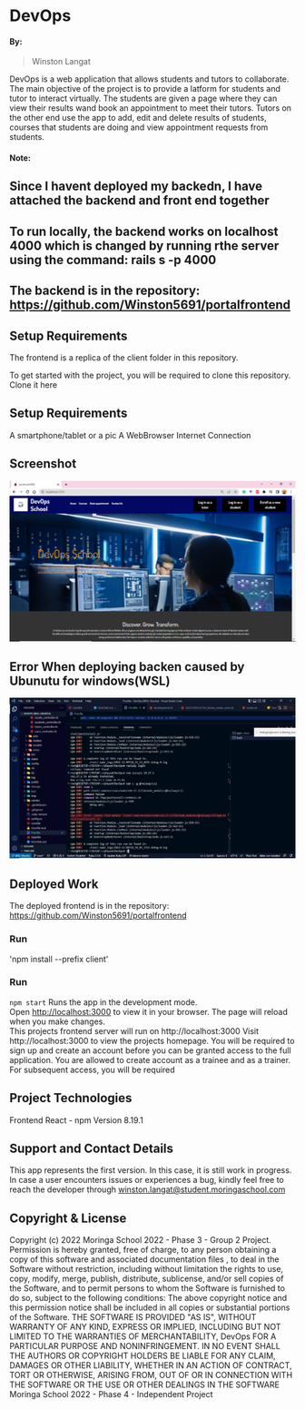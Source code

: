 # DevOps

#### By:
> Winston Langat

DevOps is a web application that allows students and tutors to collaborate. The main objective of the project is to provide a latform for students and tutor to interact virtually.
The students are given a page where they can view their results wand book an appointment to meet their tutors.
Tutors on the other end use the app to add, edit and delete results of students, courses that students are doing and view appointment requests from students. 

#### Note:

## Since I havent deployed my backedn, I have attached the backend and front end together
## To run locally, the backend works on localhost 4000 which is changed by running rthe server using the command: rails s -p 4000


## The backend is in the repository: https://github.com/Winston5691/portalfrontend

## Setup Requirements
The frontend is a replica of the client folder in this repository.

To get started with the project, you will be required to clone this repository. Clone it here
## Setup Requirements
A smartphone/tablet or a pic
A WebBrowser
Internet Connection
## Screenshot
![App ScreenShot](./client/src/images/screenshot.png)
## Error When deploying backen caused by Ubunutu for windows(WSL)
![App ScreenShot](./client/src/images/backenddeploymenterror.png)
## Deployed Work
The deployed frontend is in the repository: https://github.com/Winston5691/portalfrontend
### Run
'npm install --prefix client'
### Run
`npm start`
Runs the app in the development mode.\
Open [http://localhost:3000](http://localhost:3000) to view it in your browser.
The page will reload when you make changes.\
This projects frontend server will run on http://localhost:3000
Visit http://localhost:3000 to view the projects homepage. You will be required to sign up and create an account before you can be granted access to the full application. You are allowed to create account as a trainee and as a trainer. For subsequent access, you will be required
## Project Technologies
Frontend React - npm Version 8.19.1
## Support and Contact Details
This app represents the first version. In this case, it is still work in progress. In case a user encounters issues or experiences a bug, kindly feel free to reach the developer through winston.langat@student.moringaschool.com
## Copyright & License
Copyright (c) 2022 Moringa School 2022 - Phase 3 - Group 2 Project. Permission is hereby granted, free of charge, to any person obtaining a copy of this software and associated documentation files , to deal in the Software without restriction, including without limitation the rights to use, copy, modify, merge, publish, distribute, sublicense, and/or sell copies of the Software, and to permit persons to whom the Software is furnished to do so, subject to the following conditions:
The above copyright notice and this permission notice shall be included in all copies or substantial portions of the Software.
THE SOFTWARE IS PROVIDED "AS IS", WITHOUT WARRANTY OF ANY KIND, EXPRESS OR IMPLIED, INCLUDING BUT NOT LIMITED TO THE WARRANTIES OF MERCHANTABILITY, DevOps FOR A PARTICULAR PURPOSE AND NONINFRINGEMENT. IN NO EVENT SHALL THE AUTHORS OR COPYRIGHT HOLDERS BE LIABLE FOR ANY CLAIM, DAMAGES OR OTHER LIABILITY, WHETHER IN AN ACTION OF CONTRACT, TORT OR OTHERWISE, ARISING FROM, OUT OF OR IN CONNECTION WITH THE SOFTWARE OR THE USE OR OTHER DEALINGS IN THE SOFTWARE
Moringa School 2022 - Phase 4 - Independent Project